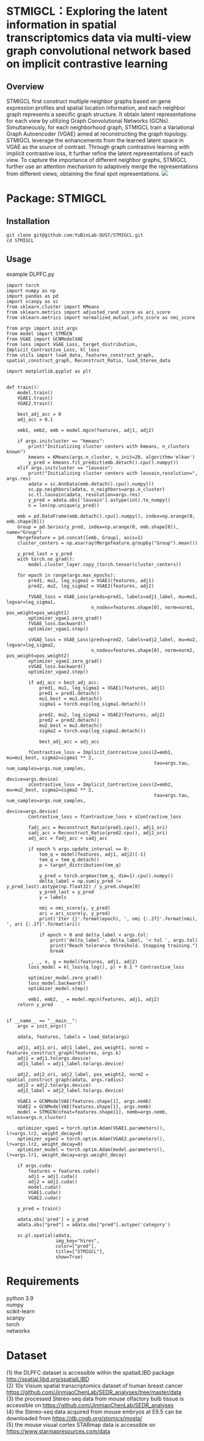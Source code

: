 # STMIGCL：Exploring the latent information in spatial transcriptomics data via multi-view graph convolutional network based on implicit contrastive learning
## Overview
STMIGCL first construct multiple neighbor graphs based on gene expression profiles and spatial location information, and each neighbor graph represents a specific graph structure. It obtain latent representations for each view by utilizing Graph Convolutional Networks (GCNs). Simultaneously, for each neighborhood graph, STMIGCL train a Variational Graph Autoencoder (VGAE) aimed at reconstructing the graph topology. STMIGCL leverage the enhancements from the learned latent space in VGAE as the source of contrast. Through graph contrastive learning with implicit contrastive loss, It further refine the latent representations of each view. To capture the importance of different neighbor graphs, STMIGCL further use an attention mechanism to adaptively merge the representations from different views, obtaining the final spot representations.
<img src="https://github.com/YuBinLab-QUST/STMIGCL/blob/main/STMIGCL.png">
# Package: STMIGCL
## Installation
```
git clone git@github.com:YuBinLab-QUST/STMIGCL.git
cd STMIGCL
```
## Usage
example DLPFC.py
```
import torch
import numpy as np
import pandas as pd
import scanpy as sc
from sklearn.cluster import KMeans
from sklearn.metrics import adjusted_rand_score as ari_score
from sklearn.metrics import normalized_mutual_info_score as nmi_score

from args import init_args
from model import STMGCN
from VGAE import GCNModelVAE
from loss import VGAE_Loss, target_distribution, Implicit_Contrastive_Loss, kl_loss
from utils import load_data, features_construct_graph, spatial_construct_graph, Reconstruct_Ratio, load_Stereo_data

import matplotlib.pyplot as plt


def train():
    model.train()
    VGAE1.train()
    VGAE2.train()

    best_adj_acc = 0
    adj_acc = 0.1

    emb1, emb2, emb = model.mgcn(features, adj1, adj2)

    if args.initcluster == "kmeans":
        print("Initializing cluster centers with kmeans, n_clusters known")
        kmeans = KMeans(args.n_cluster, n_init=20, algorithm='elkan')
        y_pred = kmeans.fit_predict(emb.detach().cpu().numpy())
    elif args.initcluster == "louvain":
        print("Initializing cluster centers with louvain,resolution=", args.res)
        adata = sc.AnnData(emb.detach().cpu().numpy())
        sc.pp.neighbors(adata, n_neighbors=args.n_cluster)
        sc.tl.louvain(adata, resolution=args.res)
        y_pred = adata.obs['louvain'].astype(int).to_numpy()
        n = len(np.unique(y_pred))

    emb = pd.DataFrame(emb.detach().cpu().numpy(), index=np.arange(0, emb.shape[0]))
    Group = pd.Series(y_pred, index=np.arange(0, emb.shape[0]), name="Group")
    Mergefeature = pd.concat([emb, Group], axis=1)
    cluster_centers = np.asarray(Mergefeature.groupby("Group").mean())

    y_pred_last = y_pred
    with torch.no_grad():
        model.cluster_layer.copy_(torch.tensor(cluster_centers))

    for epoch in range(args.max_epochs):
        pred1, mu1, log_sigma1 = VGAE1(features, adj1)
        pred2, mu2, log_sigma2 = VGAE2(features, adj2)

        fVGAE_loss = VGAE_Loss(preds=pred1, labels=adj1_label, mu=mu1, logvar=log_sigma1,
                               n_nodes=features.shape[0], norm=norm1, pos_weight=pos_weight1)
        optimizer_vgae1.zero_grad()
        fVGAE_loss.backward()
        optimizer_vgae1.step()

        sVGAE_loss = VGAE_Loss(preds=pred2, labels=adj2_label, mu=mu2, logvar=log_sigma2,
                               n_nodes=features.shape[0], norm=norm2, pos_weight=pos_weight2)
        optimizer_vgae2.zero_grad()
        sVGAE_loss.backward()
        optimizer_vgae2.step()

        if adj_acc > best_adj_acc:
            pred1, mu1, log_sigma1 = VGAE1(features, adj1)
            pred1 = pred1.detach()
            mu1_best = mu1.detach()
            sigma1 = torch.exp(log_sigma1.detach())

            pred2, mu2, log_sigma2 = VGAE2(features, adj2)
            pred2 = pred2.detach()
            mu2_best = mu2.detach()
            sigma2 = torch.exp(log_sigma2.detach())

            best_adj_acc = adj_acc

        fContrastive_loss = Implicit_Contrastive_Loss(Z=emb1, mu=mu1_best, sigma2=sigma1 ** 2,
                                                      tau=args.tau, num_samples=args.num_samples,
                                                      device=args.device)
        sContrastive_loss = Implicit_Contrastive_Loss(Z=emb2, mu=mu2_best, sigma2=sigma2 ** 2,
                                                      tau=args.tau, num_samples=args.num_samples,
                                                      device=args.device)
        Contrastive_loss = fContrastive_loss + sContrastive_loss

        fadj_acc = Reconstruct_Ratio(pred1.cpu(), adj1_ori)
        sadj_acc = Reconstruct_Ratio(pred2.cpu(), adj2_ori)
        adj_acc = fadj_acc + sadj_acc

        if epoch % args.update_interval == 0:
            tem_q = model(features, adj1, adj2)[-1]
            tem_q = tem_q.detach()
            p = target_distribution(tem_q)

            y_pred = torch.argmax(tem_q, dim=1).cpu().numpy()
            delta_label = np.sum(y_pred != y_pred_last).astype(np.float32) / y_pred.shape[0]
            y_pred_last = y_pred
            y = labels

            nmi = nmi_score(y, y_pred)
            ari = ari_score(y, y_pred)
            print('Iter {}'.format(epoch), ', nmi {:.2f}'.format(nmi), ', ari {:.2f}'.format(ari))

            if epoch > 0 and delta_label < args.tol:
                print('delta_label ', delta_label, '< tol ', args.tol)
                print("Reach tolerance threshold. Stopping training.")
                break

        _, _, x, q = model(features, adj1, adj2)
        loss_model = kl_loss(q.log(), p) + 0.1 * Contrastive_loss

        optimizer_model.zero_grad()
        loss_model.backward()
        optimizer_model.step()

        emb1, emb2, _ = model.mgcn(features, adj1, adj2)
    return y_pred


if __name__ == "__main__":
    args = init_args()

    adata, features, labels = load_data(args)

    adj1, adj1_ori, adj1_label, pos_weight1, norm1 = features_construct_graph(features, args.k)
    adj1 = adj1.to(args.device)
    adj1_label = adj1_label.to(args.device)

    adj2, adj2_ori, adj2_label, pos_weight2, norm2 = spatial_construct_graph(adata, args.radius)
    adj2 = adj2.to(args.device)
    adj2_label = adj2_label.to(args.device)

    VGAE1 = GCNModelVAE(features.shape[1], args.nemb)
    VGAE2 = GCNModelVAE(features.shape[1], args.nemb)
    model = STMGCN(nfeat=features.shape[1], nemb=args.nemb, nclass=args.n_cluster)

    optimizer_vgae1 = torch.optim.Adam(VGAE1.parameters(), lr=args.lr2, weight_decay=0)
    optimizer_vgae2 = torch.optim.Adam(VGAE2.parameters(), lr=args.lr2, weight_decay=0)
    optimizer_model = torch.optim.Adam(model.parameters(), lr=args.lr1, weight_decay=args.weight_decay)

    if args.cuda:
        features = features.cuda()
        adj1 = adj1.cuda()
        adj2 = adj2.cuda()
        model.cuda()
        VGAE1.cuda()
        VGAE2.cuda()

    y_pred = train()

    adata.obs['pred'] = y_pred
    adata.obs["pred"] = adata.obs["pred"].astype('category')

    sc.pl.spatial(adata,
                  img_key="hires",
                  color=["pred"],
                  title=["STMIGCL"],
                  show=True)

```
# Requirements
python 3.9 <br> 
numpy <br>
scikit-learn <br>
scanpy <br>
torch <br>
networkx <br>
# Dataset
(1) the DLPFC dataset is accessible within the spatialLIBD package http://spatial.libd.org/spatialLIBD <br>
(2) 10x Visium spatial transcriptomics dataset of human breast cancer https://github.com/JinmiaoChenLab/SEDR_analyses/tree/master/data <br>
(3) the processed Stereo-seq data from mouse olfactory bulb tissue is accessible on https://github.com/JinmiaoChenLab/SEDR_analyses <br>
(4) the Stereo-seq data acquired from mouse embryos at E9.5 can be downloaded from https://db.cngb.org/stomics/mosta/ <br>
(5) the mouse visual cortex STARmap data is accessible on https://www.starmapresources.com/data <br>
